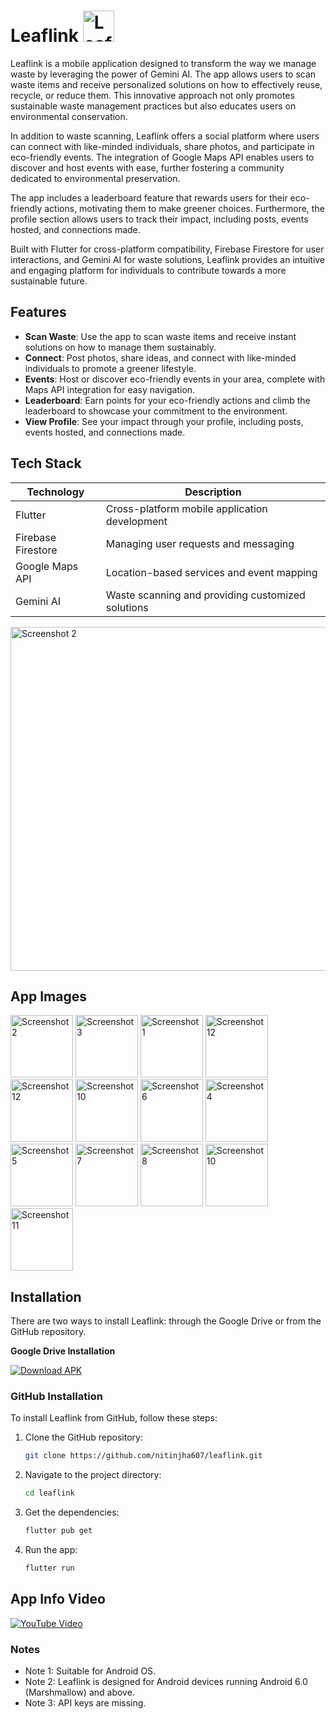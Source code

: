 # Leaflink <img src="https://github.com/nitinjha607/leaflink-2.0/assets/118757299/3680726e-59c2-4101-83aa-8af58d91de8d" alt="Leaflink Screenshot" width="50"/>

Leaflink is a mobile application designed to transform the way we manage waste by leveraging the power of Gemini AI. The app allows users to scan waste items and receive personalized solutions on how to effectively reuse, recycle, or reduce them. This innovative approach not only promotes sustainable waste management practices but also educates users on environmental conservation.

In addition to waste scanning, Leaflink offers a social platform where users can connect with like-minded individuals, share photos, and participate in eco-friendly events. The integration of Google Maps API enables users to discover and host events with ease, further fostering a community dedicated to environmental preservation.

The app includes a leaderboard feature that rewards users for their eco-friendly actions, motivating them to make greener choices. Furthermore, the profile section allows users to track their impact, including posts, events hosted, and connections made.

Built with Flutter for cross-platform compatibility, Firebase Firestore for user interactions, and Gemini AI for waste solutions, Leaflink provides an intuitive and engaging platform for individuals to contribute towards a more sustainable future.

## Features

- **Scan Waste**: Use the app to scan waste items and receive instant solutions on how to manage them sustainably.
- **Connect**: Post photos, share ideas, and connect with like-minded individuals to promote a greener lifestyle.
- **Events**: Host or discover eco-friendly events in your area, complete with Maps API integration for easy navigation.
- **Leaderboard**: Earn points for your eco-friendly actions and climb the leaderboard to showcase your commitment to the environment.
- **View Profile**: See your impact through your profile, including posts, events hosted, and connections made.

## Tech Stack

| Technology         | Description                                      |
|---------------------|--------------------------------------------------|
| Flutter             | Cross-platform mobile application development   |
| Firebase Firestore  | Managing user requests and messaging            |
| Google Maps API     | Location-based services and event mapping       |
| Gemini AI           | Waste scanning and providing customized solutions|


<img src="https://github.com/nitinjha607/leaflink-2.0/assets/118757299/d09b955a-139d-445e-8bd4-d47b1695214e" alt="Screenshot 2" width="550">


## App Images

<img src="https://github.com/nitinjha607/leaflink-2.0/assets/118757299/d26da91b-3f51-4e9c-99bc-62cf19a9eab8" alt="Screenshot 2" width="100"/>
<img src="https://github.com/nitinjha607/leaflink-2.0/assets/118757299/35181374-fd59-4ed5-94d9-ab7163a96088" alt="Screenshot 3" width="100"/>
<img src="https://github.com/nitinjha607/leaflink-2.0/assets/118757299/2ef7e58d-2ab3-4082-8931-ee20e77ac1e3" alt="Screenshot 1" width="100"/>
<img src="https://github.com/nitinjha607/leaflink-2.0/assets/118757299/8de3b4f9-c19d-4e18-ba88-c45cddc99cac" alt="Screenshot 12" width="100"/>
<img src="https://github.com/nitinjha607/leaflink-2.0/assets/118757299/06527ffa-4372-497e-b1e0-8e980c946059" alt="Screenshot 12" width="100"/>
<img src="https://github.com/nitinjha607/leaflink-2.0/assets/118757299/7e76a693-6f86-428b-815c-116b417512e9" alt="Screenshot 10" width="100"/>
<img src="https://github.com/nitinjha607/leaflink-2.0/assets/118757299/9d953218-5264-482c-9c8a-ed057ed2825f" alt="Screenshot 6" width="100"/>
<img src="https://github.com/nitinjha607/leaflink-2.0/assets/118757299/7722d568-607d-479e-b593-ba29b65f7791" alt="Screenshot 4" width="100"/>
<img src="https://github.com/nitinjha607/leaflink-2.0/assets/118757299/91cf39ac-1c73-473e-ac23-d632e44dbe40" alt="Screenshot 5" width="100"/>
<img src="https://github.com/nitinjha607/leaflink-2.0/assets/118757299/edd4b4d4-159b-438c-b28b-a418dac80d2f" alt="Screenshot 7" width="100"/>
<img src="https://github.com/nitinjha607/leaflink-2.0/assets/118757299/42bed375-3b17-4925-aff0-e5926e376779" alt="Screenshot 8" width="100"/>
<img src="https://github.com/nitinjha607/leaflink-2.0/assets/118757299/7e76a693-6f86-428b-815c-116b417512e9" alt="Screenshot 10" width="100"/>
<img src="https://github.com/nitinjha607/leaflink-2.0/assets/118757299/85b6150f-4273-4f8b-bec4-956f77f89ae5" alt="Screenshot 11" width="100"/>


## Installation

There are two ways to install Leaflink: through the Google Drive or from the GitHub repository.

**Google Drive Installation**

[![Download APK](https://img.shields.io/badge/Download%20APK-APK-red?style=for-the-badge&logo=android)](link_to_apk)


### GitHub Installation

To install Leaflink from GitHub, follow these steps:

1. Clone the GitHub repository:

   ```bash
   git clone https://github.com/nitinjha607/leaflink.git
2. Navigate to the project directory:

     ```bash
   cd leaflink 
4. Get the dependencies:

   ```bash
   flutter pub get

6. Run the app:

   ```bash
   flutter run
## App Info Video

[![YouTube Video](https://img.shields.io/badge/Watch%20on%20YouTube-ff0000?style=for-the-badge&logo=youtube)](https://youtu.be/oNvPgxRMQ3g?si=u6ISiNYvk2AhHWz2)

### Notes

- Note 1: Suitable for Android OS.
- Note 2: Leaflink is designed for Android devices running Android 6.0 (Marshmallow) and above.
- Note 3: API keys are missing.



